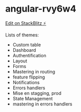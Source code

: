 # angular-rvy6w4

[Edit on StackBlitz ⚡️](https://stackblitz.com/edit/angular-rvy6w4)

Lists of themes:

- Custom table
- Dashboard
- Authentification
- Layout
- Forms
- Mastering in routing
- feature flipping
- Notifications
- Errors handlers
- Mise en stagging, prod
- State Management
- mastering in errors handlers
